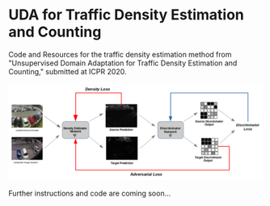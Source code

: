 # UDA for Traffic Density Estimation and Counting
Code and Resources for the traffic density estimation method from "Unsupervised Domain Adaptation for Traffic Density Estimation and Counting," submitted at ICPR 2020.

![Alt text](images/architecture.png?raw=true "Title")

Further instructions and code are coming soon...
